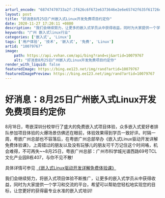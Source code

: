 ```yaml
---
arturl_encode: "68747470733a2f:2f626c6f672e6373646e2e6e65742f635f61726d5f6a617661:2f61727469636c652f64657461696c732f3130303739373637"
layout: post
title: "好消息8月25日广州嵌入式Linux开发免费项目约定你"
date: 2020-11-27 17:20:11 +0800
description: "我们会继续努力，让更多的嵌入式学员从中获得收益，同时为大家提供一个学习和交流的平台，希望可以帮助您轻"
keywords: "广州 嵌入式linux行业"
categories: ['嵌入式', 'Linux']
tags: ['用户体验', '技术', '嵌入式', '免费', 'Linux']
artid: "10079767"
image:
    path: https://api.vvhan.com/api/bing?rand=sj&artid=10079767
    alt: "好消息8月25日广州嵌入式Linux开发免费项目约定你"
render_with_liquid: false
featuredImage: https://bing.ee123.net/img/rand?artid=10079767
featuredImagePreview: https://bing.ee123.net/img/rand?artid=10079767
---
```


# 好消息：8月25日广州嵌入式Linux开发免费项目约定你

8月18日，粤嵌深圳分校举行了盛大的免费嵌入式项目体验，众多嵌入式爱好者排队参加项目体验的火爆场景仿佛还在眼前，体验效果得到学员一致好评。时隔一周，粤嵌广州总部也不容落后，在粤嵌广州总部举办《嵌入式Linux驱动开发详解免费体验课》，上周错过的朋友以及没有玩够儿的朋友可千万记住这个时间咯，机会难得，不可再失~~8月25日，粤嵌广州总部：广州市科学城光谱西路69号TCL文化产业园B栋407，与你不见不散!

具体详情可参见
[《嵌入式Linux驱动开发详解免费体验课》](http://www.gec-edu.org/topics/activity/activity.html)

我们会继续努力，将嵌入式项目体验不断推广，让更多的嵌入式学员从中获得收益，同时为大家提供一个学习和交流的平台，希望可以帮助您轻松地实现您的目标，让您更好的获得最专业水准的嵌入式培训!